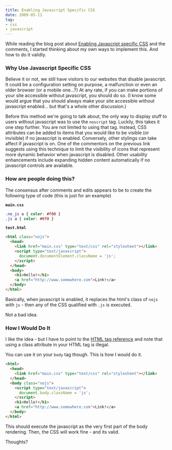 ```yaml
---
title: Enabling Javascript Specific CSS
date: 2009-05-11
tag:
- css
- javascript
---
```

While reading the blog post about [Enabling Javascript specific CSS](http://greatwebguy.com/programming/dom/enable-javascript-specific-css-with-one-line-of-jquery/) and the comments, I started thinking about my own ways to implement this.  And how to do it validly.

<!--more-->

### Why Use Javascript Specific CSS

Believe it or not, we still have visitors to our websites that disable javascript.  It could be a configuration setting on purpose, a malfunction or even an older browser (or a mobile one...?)  At any rate, if you can make portions of your site accessible without javascript, you should do so.  (I know some would argue that you should always make your site accessible without javascript enabled... but that's a whole other discussion.)

Before this method we're going to talk about, the only way to display stuff to users without javascript was to use the `noscript` tag.  Luckily, this takes it one step further.  You are not limited to using that tag.  Instead, CSS attributes can be added to items that you would like to be visible (or invisible) if no javascript is enabled.  Conversely, other stylings can take affect if javascript is on.  One of the commentors on the previous link suggests using this technique to limit the visibility of icons that represent more dynamic behavior when javascript is disabled.  Other usability enhancements include expanding hidden content automatically if no javascript controls are available.

### How are people doing this?

The consensus after comments and edits appears to be to create the following type of code (this is just for an example)

**`main.css`**

```css
.no_js a { color: #f00 }
.js a { color: #0f0 }
```

**`test.html`**

```html
<html class="nojs">
  <head>
    <link href="main.css" type="text/css" rel="stylesheet"></link>
    <script type="text/javascript">
      document.documentElement.className = 'js';
    </script>
  </head>
  <body>
    <h1>Hello!</h1>
    <a href="http://www.somewhere.com">Link!</a>
  </body>
</html>
```

Basically, when javascript is enabled, it replaces the html's class of `nojs` with `js`  - then any of the CSS qualified with `.js` is executed.

Not a bad idea.

### How I Would Do It

I like the idea - but I have to point to the [HTML tag reference](http://www.w3.org/TR/html4/struct/global.html#h-7.3) and note that using a class attribute in your HTML tag is illegal.

You can use it on your `body` tag though.  This is how I would do it.

```html
<html>
  <head>
    <link href="main.css" type="text/css" rel="stylesheet"></link>
  </head>
  <body class="nojs">
    <script type="text/javascript">
      document.body.className = 'js';
    </script>
    <h1>Hello!</h1>
    <a href="http://www.somewhere.com">Link!</a>
  </body>
</html>
```

This should execute the javascript as the very first part of the body rendering.  Then, the CSS will work fine - and its valid.

Thoughts?
